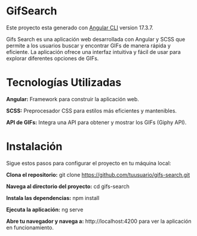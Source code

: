 # GifSearch

Este proyecto esta generado con [Angular CLI](https://github.com/angular/angular-cli) version 17.3.7.

Gifs Search es una aplicación web desarrollada con Angular y SCSS que permite a los usuarios buscar y encontrar GIFs de manera rápida y eficiente. 
La aplicación ofrece una interfaz intuitiva y fácil de usar para explorar diferentes opciones de GIFs.

# Tecnologías Utilizadas

**Angular:** Framework para construir la aplicación web.

**SCSS:** Preprocesador CSS para estilos más eficientes y mantenibles.

**API de GIFs:** Integra una API para obtener y mostrar los GIFs (Giphy API).

# Instalación

Sigue estos pasos para configurar el proyecto en tu máquina local:

**Clona el repositorio:** git clone https://github.com/tuusuario/gifs-search.git

**Navega al directorio del proyecto:** cd gifs-search

**Instala las dependencias:** npm install

**Ejecuta la aplicación:** ng serve

**Abre tu navegador y navega a:** http://localhost:4200 para ver la aplicación en funcionamiento.